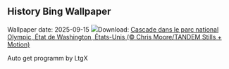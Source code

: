## History Bing Wallpaper
Wallpaper date: 2025-09-15
![](https://www.bing.com/th?id=OHR.HohWaterfall_FR-CA7726567237_UHD.jpg&w=1000)Download: [Cascade dans le parc national Olympic, État de Washington, États-Unis (© Chris Moore/TANDEM Stills + Motion)](https://www.bing.com/th?id=OHR.HohWaterfall_FR-CA7726567237_UHD.jpg)

Auto get programm by LtgX
